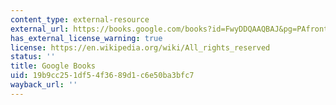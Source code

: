 ```yaml
---
content_type: external-resource
external_url: https://books.google.com/books?id=FwyDDQAAQBAJ&pg=PAfrontcover#v=onepage&q&f=false
has_external_license_warning: true
license: https://en.wikipedia.org/wiki/All_rights_reserved
status: ''
title: Google Books
uid: 19b9cc25-1df5-4f36-89d1-c6e50ba3bfc7
wayback_url: ''
---
```

